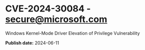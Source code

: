 # CVE-2024-30084 - secure@microsoft.com

Windows Kernel-Mode Driver Elevation of Privilege Vulnerability

**Publish date:** 2024-06-11
